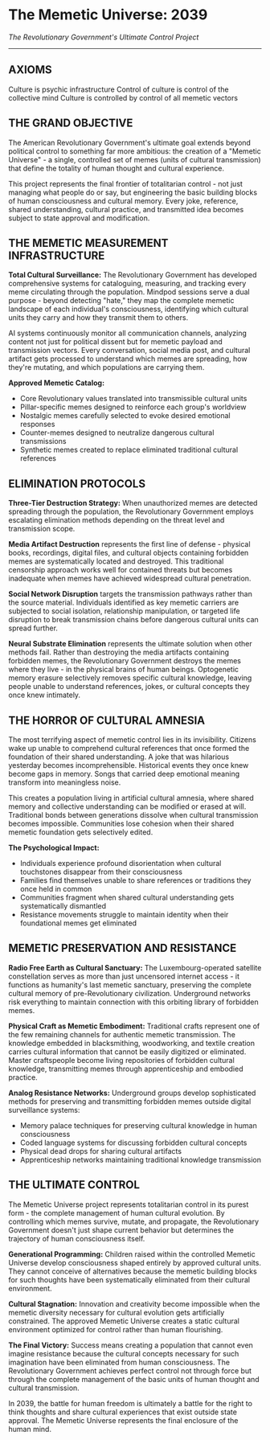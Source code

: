 # The Memetic Universe: 2039
*The Revolutionary Government's Ultimate Control Project*

---
## AXIOMS
Culture is psychic infrastructure
Control of culture is control of the collective mind
Culture is controlled by control of all memetic vectors


## THE GRAND OBJECTIVE

The American Revolutionary Government's ultimate goal extends beyond political control to something far more ambitious: the creation of a "Memetic Universe" - a single, controlled set of memes (units of cultural transmission) that define the totality of human thought and cultural experience.

This project represents the final frontier of totalitarian control - not just managing what people do or say, but engineering the basic building blocks of human consciousness and cultural memory. Every joke, reference, shared understanding, cultural practice, and transmitted idea becomes subject to state approval and modification.

## THE MEMETIC MEASUREMENT INFRASTRUCTURE

**Total Cultural Surveillance:**
The Revolutionary Government has developed comprehensive systems for cataloguing, measuring, and tracking every meme circulating through the population. Mindpod sessions serve a dual purpose - beyond detecting "hate," they map the complete memetic landscape of each individual's consciousness, identifying which cultural units they carry and how they transmit them to others.

AI systems continuously monitor all communication channels, analyzing content not just for political dissent but for memetic payload and transmission vectors. Every conversation, social media post, and cultural artifact gets processed to understand which memes are spreading, how they're mutating, and which populations are carrying them.

**Approved Memetic Catalog:**
- Core Revolutionary values translated into transmissible cultural units
- Pillar-specific memes designed to reinforce each group's worldview
- Nostalgic memes carefully selected to evoke desired emotional responses
- Counter-memes designed to neutralize dangerous cultural transmissions
- Synthetic memes created to replace eliminated traditional cultural references

## ELIMINATION PROTOCOLS

**Three-Tier Destruction Strategy:**
When unauthorized memes are detected spreading through the population, the Revolutionary Government employs escalating elimination methods depending on the threat level and transmission scope.

**Media Artifact Destruction** represents the first line of defense - physical books, recordings, digital files, and cultural objects containing forbidden memes are systematically located and destroyed. This traditional censorship approach works well for contained threats but becomes inadequate when memes have achieved widespread cultural penetration.

**Social Network Disruption** targets the transmission pathways rather than the source material. Individuals identified as key memetic carriers are subjected to social isolation, relationship manipulation, or targeted life disruption to break transmission chains before dangerous cultural units can spread further.

**Neural Substrate Elimination** represents the ultimate solution when other methods fail. Rather than destroying the media artifacts containing forbidden memes, the Revolutionary Government destroys the memes where they live - in the physical brains of human beings. Optogenetic memory erasure selectively removes specific cultural knowledge, leaving people unable to understand references, jokes, or cultural concepts they once knew intimately.

## THE HORROR OF CULTURAL AMNESIA

The most terrifying aspect of memetic control lies in its invisibility. Citizens wake up unable to comprehend cultural references that once formed the foundation of their shared understanding. A joke that was hilarious yesterday becomes incomprehensible. Historical events they once knew become gaps in memory. Songs that carried deep emotional meaning transform into meaningless noise.

This creates a population living in artificial cultural amnesia, where shared memory and collective understanding can be modified or erased at will. Traditional bonds between generations dissolve when cultural transmission becomes impossible. Communities lose cohesion when their shared memetic foundation gets selectively edited.

**The Psychological Impact:**
- Individuals experience profound disorientation when cultural touchstones disappear from their consciousness
- Families find themselves unable to share references or traditions they once held in common
- Communities fragment when shared cultural understanding gets systematically dismantled
- Resistance movements struggle to maintain identity when their foundational memes get eliminated

## MEMETIC PRESERVATION AND RESISTANCE

**Radio Free Earth as Cultural Sanctuary:**
The Luxembourg-operated satellite constellation serves as more than just uncensored internet access - it functions as humanity's last memetic sanctuary, preserving the complete cultural memory of pre-Revolutionary civilization. Underground networks risk everything to maintain connection with this orbiting library of forbidden memes.

**Physical Craft as Memetic Embodiment:**
Traditional crafts represent one of the few remaining channels for authentic memetic transmission. The knowledge embedded in blacksmithing, woodworking, and textile creation carries cultural information that cannot be easily digitized or eliminated. Master craftspeople become living repositories of forbidden cultural knowledge, transmitting memes through apprenticeship and embodied practice.

**Analog Resistance Networks:**
Underground groups develop sophisticated methods for preserving and transmitting forbidden memes outside digital surveillance systems:
- Memory palace techniques for preserving cultural knowledge in human consciousness
- Coded language systems for discussing forbidden cultural concepts
- Physical dead drops for sharing cultural artifacts
- Apprenticeship networks maintaining traditional knowledge transmission

## THE ULTIMATE CONTROL

The Memetic Universe project represents totalitarian control in its purest form - the complete management of human cultural evolution. By controlling which memes survive, mutate, and propagate, the Revolutionary Government doesn't just shape current behavior but determines the trajectory of human consciousness itself.

**Generational Programming:**
Children raised within the controlled Memetic Universe develop consciousness shaped entirely by approved cultural units. They cannot conceive of alternatives because the memetic building blocks for such thoughts have been systematically eliminated from their cultural environment.

**Cultural Stagnation:**
Innovation and creativity become impossible when the memetic diversity necessary for cultural evolution gets artificially constrained. The approved Memetic Universe creates a static cultural environment optimized for control rather than human flourishing.

**The Final Victory:**
Success means creating a population that cannot even imagine resistance because the cultural concepts necessary for such imagination have been eliminated from human consciousness. The Revolutionary Government achieves perfect control not through force but through the complete management of the basic units of human thought and cultural transmission.

In 2039, the battle for human freedom is ultimately a battle for the right to think thoughts and share cultural experiences that exist outside state approval. The Memetic Universe represents the final enclosure of the human mind.
